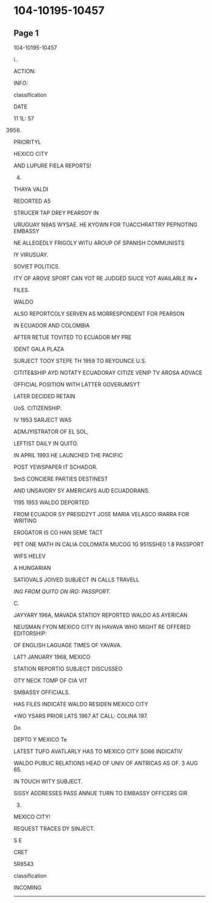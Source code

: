 # 104-10195-10457

## Page 1

104-10195-10457

í..

ACTION:

INFO:

classification

DATE

11 1L: 57

3956.

PRIORITYL

HEXICO CITY

AND LUPURE FIELA REPORTS!

4.

THAYA VALDI

REDORTED A5

STRUCER TAP DREY PEARSOY IN

URUGUAY N9AS WYSAE. HE KYOWN FOR TUACCHRATTRY PEPNOTING EMBASSY

NE ALLEGEDLY FRIGOLY WITU AROUP OF SPANISH COMMUNISTS

IY VIRUSUAY.

SOVIET POLITICS.

ITY OF AROVE SPORT CAN YOT RE JUDGED SIUCE YOT AVAILARLE IN •

FILES.

WALDO

ALSO REPORTCOLY SERVEN AS MORRESPONDENT FOR PEARSON

IN ECUADOR AND COLOMBIA

AFTER RETUE TOVITED TO ECUADOR MY PRE

IDENT GALA PLAZA

SURJECT TOOY STEPE TH 1959 TO REYOUNCE U.S.

CITITE&SHIP AYD NOTATY ECUADORAY CITIZE VENIP TV AROSA ADVACE

OFFICIAL POSITION WITH LATTER GOVERUMSYT

LATER DECIDED RETAIN

UoS. CITIZENSHIP.

IV 1953 SARJECT WAS

ADMJYISTRATOR OF EL SOL,

LEFTIST DAILY IN QUITO.

IN APRIL 1993 HE LAUNCHED THE PACIFIC

POST YEWSPAPER IT SCHADOR.

SmS CONCIERE PARTIES DESTINEST

AND UNSAVORY SY AMERICAYS AUD ECUADORANS.

1195 1953 WALDO DEPORTED

FROM ECUADOR SY PRESIDZYT JOSE MARIA VELASCO IRARRA FOR WRITING

EROGATOR IS CO HAN SEME TACT

PET ONE MATH IN CALIA COLOMATA MUCOG 1G 951SSHE0 1.8 PASSPORT

WIFS HELEV

A HUNGARIAN

SATIOVALS JOIVED SUBJECT IN CALLS TRAVELL

*ING FROM QUITO ON IRO: PASSPORT.*

C.

JAYYARY 196A, MAVADA STATIOY REPORTED WALDO AS AYERICAN

NEUSMAN FYON MEXICO CITY IN HAVAVA WHO MIGHT RE OFFERED EDITORSHIP:

OF ENGLISH LAGUAGE TIMES OF YAVAVA.

LAT? JANUARY 1968, MEXICO

STATION REPORTIO SUBJECT DISCUSSEO

OTY NECK TOMP OF CIA VIT

SMBASSY OFFICIALS.

HAS FILES INDICATE WALDO RESIDEN MEXICO CITY

*WO YSARS PRIOR LATS 1967 AT CALL: COLINA 197.

Do

DEPTO Y MEXICO Te

LATEST TUFO AVATLARLY HAS TO MEXICO CITY SO66 INDICATIV

WALDO PUBLIC RELATIONS HEAD OF UNIV OF ANTRICAS AS OF. 3 AUG 65.

IN TOUCH WITY SUBJECT.

SISSY ADDRESSES PASS ANNUE TURN TO EMBASSY OFFICERS GIR

3.

MEXICO CITY!

REQUEST TRACES DY SINJECT.

S E

CRET

5R8543

classification

INCOMING

---

